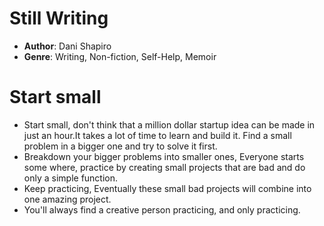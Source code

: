 # Still Writing
- **Author**: Dani Shapiro 
- **Genre**: Writing, Non-fiction, Self-Help, Memoir 

# Start small
- Start small, don't think that a million dollar startup idea can be made in just an hour.It takes a lot of time to learn and build it. Find a small problem in a bigger one and try to solve it first.
- Breakdown your bigger problems into smaller ones, Everyone starts some where, practice by creating small projects that are bad and do only a simple function.
- Keep practicing, Eventually these small bad projects will combine into one amazing project.
- You'll always find a creative person practicing, and only practicing.
